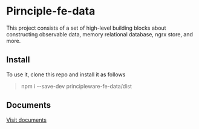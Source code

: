 # Pirnciple-fe-data

This project consists of a set of high-level building blocks about constructing observable data, memory relational database, ngrx store, and more. 

## Install 

To use it, clone this repo and install it as follows 

> npm i --save-dev principleware-fe-data/dist

## Documents 

[Visit documents](https://principleware.github.io/principleware-fe-data/index.html)
